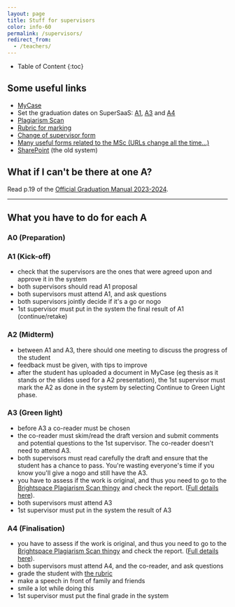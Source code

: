 ```yaml
---
layout: page
title: Stuff for supervisors
color: info-60
permalink: /supervisors/
redirect_from:
  - /teachers/
---
```



<div class="box" markdown="1"> 

* Table of Content
{:toc}

</div>



## Some useful links

- [MyCase](https://mycase.tudelft.nl)
- Set the graduation dates on SuperSaaS: [A1](https://www.supersaas.nl/schedule/OenS/Geomatics_P2), [A3](https://www.supersaas.nl/schedule/OenS/Geomatics_P4) and [A4](https://www.supersaas.nl/schedule/OenS/Geomatics_P5)
- [Plagiarism Scan](https://brightspace.tudelft.nl/d2l/home/47493) 
- [Rubric for marking](../rubric/)
- [Change of supervisor form](https://d1rkab7tlqy5f1.cloudfront.net/Studentenportal/Faculteitspecifiek/Bouwkunde/Onderwijs/Formulieren/Change%20mentor%20team.pdf)
- [Many useful forms related to the MSc (URLs change all the time...)](https://www.tudelft.nl/en/student/faculties/a-be-student-portal/education/forms/)
- [SharePoint](https://sharepoint.tudelft.nl/sites/BK/OS/graduationregistration/Lists/Polls/April%2020172018.aspx) (the old system)


## What if I can't be there at one A?
Read p.19 of the [Official Graduation Manual 2023-2024](../rules/GraduationManualGeomatics2023-2024.pdf).

- - -

## What you have to do for each A

### A0 (Preparation)



### A1 (Kick-off)

- check that the supervisors are the ones that were agreed upon and approve it in the system
- both supervisors should read A1 proposal
- both supervisors must attend A1, and ask questions
- both supervisors jointly decide if it's a go or nogo
- 1st supervisor must put in the system the final result of A1 (continue/retake)

### A2 (Midterm)

- between A1 and A3, there should one meeting to discuss the progress of the student
- feedback must be given, with tips to improve
- after the student has uploaded a document in MyCase (eg thesis as it stands or the slides used for a A2 presentation), the 1st supervisor must mark the A2 as done in the system by selecting Continue to Green Light phase.

### A3 (Green light)

- before A3 a co-reader must be chosen
- the co-reader must skim/read the draft version and submit comments and potential questions to the 1st supervisor. The co-reader doesn't need to attend A3.
- both supervisors must read carefully the draft and ensure that the student has a chance to pass. You're wasting everyone's time if you know you'll give a nogo and still have the A3.
- you have to assess if the work is original, and thus you need to go to the [Brightspace Plagiarism Scan thingy](https://brightspace.tudelft.nl/d2l/lms/dropbox/admin/mark/folder_submissions_users.d2l?db=148114&ou=47493) and check the report. ([Full details here](../rules/Nieuw_Teacher_mail_V4.docx)).
- both supervisors must attend A3
- 1st supervisor must put in the system the result of A3

### A4 (Finalisation)

- you have to assess if the work is original, and thus you need to go to the [Brightspace Plagiarism Scan thingy](https://brightspace.tudelft.nl/d2l/lms/dropbox/admin/mark/folder_submissions_users.d2l?db=148117&ou=47493) and check the report. ([Full details here](../rules/Nieuw_Teacher_mail_V4.docx)).
- both supervisors must attend A4, and the co-reader, and ask questions
- grade the student with [the rubric](../rubric/)
- make a speech in front of family and friends
- smile a lot while doing this
- 1st supervisor must put the final grade in the system


